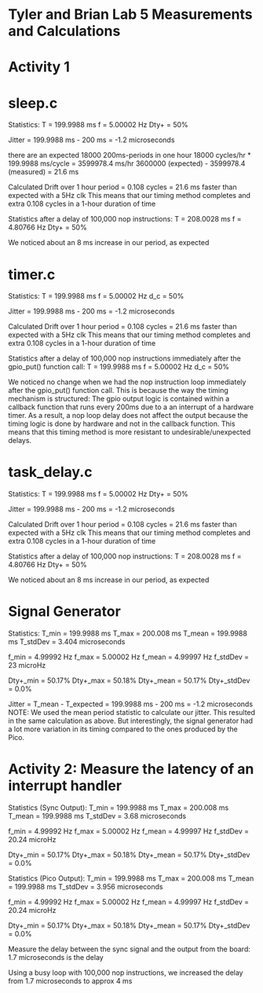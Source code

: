 # Tyler and Brian Lab 5 Measurements and Calculations

# Activity 1
# sleep.c  
Statistics:
T = 199.9988 ms
f = 5.00002 Hz
Dty+ = 50%

Jitter = 199.9988 ms - 200 ms = -1.2 microseconds

there are an expected 18000 200ms-periods in one hour
18000 cycles/hr * 199.9988 ms/cycle = 3599978.4 ms/hr
3600000 (expected) - 3599978.4 (measured) = 21.6 ms

Calculated Drift over 1 hour period = 0.108 cycles = 21.6 ms faster than expected with a 5Hz clk
This means that our timing method completes and extra 0.108 cycles in a 1-hour duration of time

Statistics after a delay of 100,000 nop instructions:
T = 208.0028 ms
f = 4.80766 Hz
Dty+ = 50%

We noticed about an 8 ms increase in our period, as expected


# timer.c  
Statistics:
T = 199.9988 ms
f = 5.00002 Hz
d_c = 50%

Jitter = 199.9988 ms - 200 ms = -1.2 microseconds

Calculated Drift over 1 hour period = 0.108 cycles = 21.6 ms faster than expected with a 5Hz clk
This means that our timing method completes and extra 0.108 cycles in a 1-hour duration of time

Statistics after a delay of 100,000 nop instructions immediately after the gpio_put() function call:
T = 199.9988 ms
f = 5.00002 Hz
d_c = 50%

We noticed no change when we had the nop instruction loop immediately after the gpio_put() function call. This is because the way the timing mechanism is structured: The gpio output logic is contained within a callback function that runs every 200ms due to a an interrupt of a hardware timer. As a result, a nop loop delay does not affect the output because the timing logic is done by hardware and not in the callback function. This means that this timing method is more resistant to undesirable/unexpected delays.


# task_delay.c
Statistics:
T = 199.9988 ms
f = 5.00002 Hz
Dty+ = 50%

Jitter = 199.9988 ms - 200 ms = -1.2 microseconds

Calculated Drift over 1 hour period = 0.108 cycles = 21.6 ms faster than expected with a 5Hz clk
This means that our timing method completes and extra 0.108 cycles in a 1-hour duration of time

Statistics after a delay of 100,000 nop instructions:
T = 208.0028 ms
f = 4.80766 Hz
Dty+ = 50%

We noticed about an 8 ms increase in our period, as expected


# Signal Generator
Statistics:
T_min = 199.9988 ms
T_max = 200.008 ms
T_mean = 199.9988 ms
T_stdDev = 3.404 microseconds

f_min = 4.99992 Hz
f_max = 5.00002 Hz
f_mean = 4.99997 Hz
f_stdDev = 23 microHz

Dty+_min = 50.17%
Dty+_max = 50.18%
Dty+_mean = 50.17%
Dty+_stdDev = 0.0%

Jitter = T_mean - T_expected = 199.9988 ms - 200 ms = -1.2 microseconds
NOTE: We used the mean period statistic to calculate our jitter. This resulted in the same calculation as above. But interestingly, the signal generator had a lot more variation in its timing compared to the ones produced by the Pico.

# Activity 2: Measure the latency of an interrupt handler
Statistics (Sync Output):
T_min = 199.9988 ms
T_max = 200.008 ms
T_mean = 199.9988 ms
T_stdDev = 3.68 microseconds

f_min = 4.99992 Hz
f_max = 5.00002 Hz
f_mean = 4.99997 Hz
f_stdDev = 20.24 microHz

Dty+_min = 50.17%
Dty+_max = 50.18%
Dty+_mean = 50.17%
Dty+_stdDev = 0.0%

Statistics (Pico Output):
T_min = 199.9988 ms
T_max = 200.008 ms
T_mean = 199.9988 ms
T_stdDev = 3.956 microseconds

f_min = 4.99992 Hz
f_max = 5.00002 Hz
f_mean = 4.99997 Hz
f_stdDev = 20.24 microHz

Dty+_min = 50.17%
Dty+_max = 50.18%
Dty+_mean = 50.17%
Dty+_stdDev = 0.0%

Measure the delay between the sync signal and the output from the board:
1.7 microseconds is the delay

Using a busy loop with 100,000 nop instructions, we increased the delay from 1.7 microseconds to approx 4 ms
